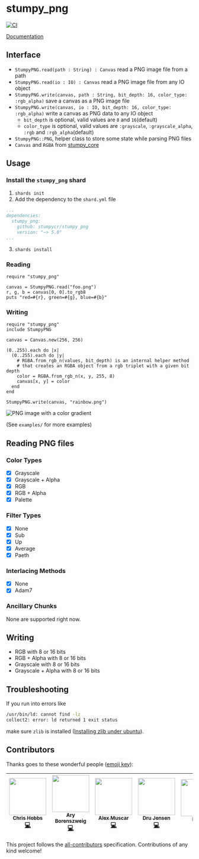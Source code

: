 # stumpy_png
[![CI](https://github.com/stumpycr/stumpy_png/actions/workflows/ci.yml/badge.svg)](https://github.com/stumpycr/stumpy_png/actions/workflows/ci.yml)

[Documentation](https://docs.leonrische.me/stumpy_png/)

## Interface

* `StumpyPNG.read(path : String) : Canvas` read a PNG image file from a path
* `StumpyPNG.read(io : IO) : Canvas` read a PNG image file from any IO object
* `StumpyPNG.write(canvas, path : String, bit_depth: 16, color_type: :rgb_alpha)` save a canvas as a PNG image file
* `StumpyPNG.write(canvas, io : IO, bit_depth: 16, color_type: :rgb_alpha)` write a canvas as PNG data to any IO object
  * `bit_depth` is optional, valid values are `8` and `16`(default)
  * `color_type` is optional, valid values are `:grayscale`, `:grayscale_alpha`, `:rgb` and `:rgb_alpha`(default)
* `StumpyPNG::PNG`, helper class to store some state while parsing PNG files
* `Canvas` and `RGBA` from [stumpy_core](https://github.com/stumpycr/stumpy_core)

## Usage

### Install the `stumpy_png` shard

1. `shards init`
2. Add the dependency to the `shard.yml` file
 ``` yaml
 ...
 dependencies:
   stumpy_png:
     github: stumpycr/stumpy_png
     version: "~> 5.0"
 ...
 ```
3. `shards install`

### Reading

``` crystal
require "stumpy_png"

canvas = StumpyPNG.read("foo.png")
r, g, b = canvas[0, 0].to_rgb8
puts "red=#{r}, green=#{g}, blue=#{b}"
```

### Writing

``` crystal
require "stumpy_png"
include StumpyPNG

canvas = Canvas.new(256, 256)

(0..255).each do |x|
  (0..255).each do |y|
    # RGBA.from_rgb_n(values, bit_depth) is an internal helper method
    # that creates an RGBA object from a rgb triplet with a given bit depth
    color = RGBA.from_rgb_n(x, y, 255, 8)
    canvas[x, y] = color
  end
end

StumpyPNG.write(canvas, "rainbow.png")
```

![PNG image with a color gradient](examples/rainbow.png)

(See `examples/` for more examples)

## Reading PNG files

### Color Types

- [x] Grayscale
- [x] Grayscale + Alpha
- [x] RGB
- [x] RGB + Alpha
- [x] Palette

### Filter Types

- [x] None
- [x] Sub
- [x] Up
- [x] Average
- [x] Paeth

### Interlacing Methods

- [x] None
- [x] Adam7

### Ancillary Chunks

None are supported right now.

## Writing

* RGB with 8 or 16 bits
* RGB + Alpha with 8 or 16 bits
* Grayscale with 8 or 16 bits
* Grayscale + Alpha with 8 or 16 bits

## Troubleshooting

If you run into errors like

```bash
/usr/bin/ld: cannot find -lz
collect2: error: ld returned 1 exit status
```

make sure `zlib` is installed
([Installing zlib under ubuntu](https://ubuntuforums.org/showthread.php?t=1528204)).

## Contributors

Thanks goes to these wonderful people ([emoji key](https://github.com/kentcdodds/all-contributors#emoji-key)):

<!-- ALL-CONTRIBUTORS-LIST:START - Do not remove or modify this section -->
<!-- prettier-ignore -->
| [<img src="https://avatars.githubusercontent.com/u/2788811?v=3" width="100px;"/><br /><sub><b>Chris Hobbs</b></sub>](https://github.com/rx14)<br />[💻](https://github.com/l3kn/stumpy_png/commits?author=RX14 "Code") | [<img src="https://avatars.githubusercontent.com/u/209371?v=3" width="100px;"/><br /><sub><b>Ary Borenszweig</b></sub>](https://github.com/asterite)<br />[💻](https://github.com/l3kn/stumpy_png/commits?author=asterite "Code") | [<img src="https://avatars.githubusercontent.com/u/90345?v=3" width="100px;"/><br /><sub><b>Alex Muscar</b></sub>](https://github.com/muscar)<br />[💻](https://github.com/l3kn/stumpy_png/commits?author=muscar "Code") | [<img src="https://avatars2.githubusercontent.com/u/18718?v=4" width="100px;"/><br /><sub><b>Dru Jensen</b></sub>](https://github.com/drujensen)<br />[💻](https://github.com/l3kn/stumpy_png/commits?author=drujensen "Code") | [<img src="https://avatars3.githubusercontent.com/u/5798442?v=4" width="100px;"/><br /><sub><b>kojix2</b></sub>](https://github.com/kojix2)<br />[📖](https://github.com/l3kn/stumpy_png/commits?author=kojix2 "Documentation") | [<img src="https://avatars0.githubusercontent.com/u/4363779?v=4" width="100px;"/><br /><sub><b>obskyr</b></sub>](http://obskyr.io/)<br />[💻](https://github.com/l3kn/stumpy_png/commits?author=obskyr "Code") | [<img src="https://avatars3.githubusercontent.com/u/35064754?v=4" width="100px;"/><br /><sub><b>r00ster</b></sub>](https://github.com/r00ster91)<br />[💻](https://github.com/l3kn/stumpy_png/commits?author=r00ster91 "Code") |
| :---: | :---: | :---: | :---: | :---: | :---: | :---: |
<!-- ALL-CONTRIBUTORS-LIST:END -->

This project follows the [all-contributors](https://github.com/kentcdodds/all-contributors) specification. Contributions of any kind welcome!
